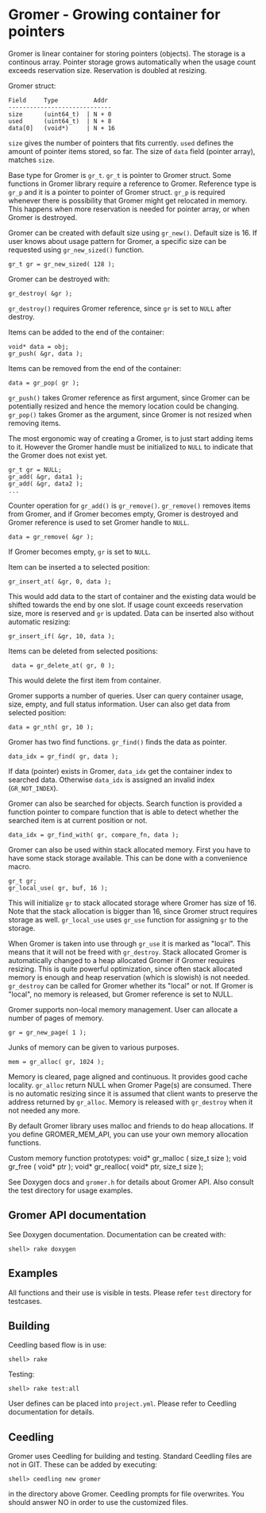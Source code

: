 # Gromer - Growing container for pointers

Gromer is linear container for storing pointers (objects). The storage
is a continous array.  Pointer storage grows automatically when the
usage count exceeds reservation size. Reservation is doubled at
resizing.

Gromer struct:

    Field     Type          Addr
    -----------------------------
    size      (uint64_t)  | N + 0
    used      (uint64_t)  | N + 8
    data[0]   (void*)     | N + 16

`size` gives the number of pointers that fits currently. `used`
defines the amount of pointer items stored, so far. The size of `data`
field (pointer array), matches `size`.

Base type for Gromer is `gr_t`. `gr_t` is pointer to Gromer
struct. Some functions in Gromer library require a reference to
Gromer. Reference type is `gr_p` and it is a pointer to pointer of
Gromer struct. `gr_p` is required whenever there is possibility that
Gromer might get relocated in memory. This happens when more
reservation is needed for pointer array, or when Gromer is destroyed.

Gromer can be created with default size using `gr_new()`. Default size
is 16. If user knows about usage pattern for Gromer, a specific size
can be requested using `gr_new_sized()` function.

    gr_t gr = gr_new_sized( 128 );

Gromer can be destroyed with:

    gr_destroy( &gr );

`gr_destroy()` requires Gromer reference, since `gr` is set to `NULL`
after destroy.

Items can be added to the end of the container:

    void* data = obj;
    gr_push( &gr, data );

Items can be removed from the end of the container:

    data = gr_pop( gr );

`gr_push()` takes Gromer reference as first argument, since Gromer can
be potentially resized and hence the memory location could be
changing. `gr_pop()` takes Gromer as the argument, since Gromer is not
resized when removing items.

The most ergonomic way of creating a Gromer, is to just start adding
items to it. However the Gromer handle must be initialized to `NULL`
to indicate that the Gromer does not exist yet.

    gr_t gr = NULL;
    gr_add( &gr, data1 );
    gr_add( &gr, data2 );
    ...

Counter operation for `gr_add()` is `gr_remove()`. `gr_remove()`
removes items from Gromer, and if Gromer becomes empty, Gromer is
destroyed and Gromer reference is used to set Gromer handle to `NULL`.

    data = gr_remove( &gr );

If Gromer becomes empty, `gr` is set to `NULL`.

Item can be inserted a to selected position:

    gr_insert_at( &gr, 0, data );

This would add data to the start of container and the existing data
would be shifted towards the end by one slot. If usage count exceeds
reservation size, more is reserved and `gr` is updated. Data can be
inserted also without automatic resizing:

    gr_insert_if( &gr, 10, data );

Items can be deleted from selected positions:

     data = gr_delete_at( gr, 0 );

This would delete the first item from container.

Gromer supports a number of queries. User can query container usage,
size, empty, and full status information. User can also get data from
selected position:

    data = gr_nth( gr, 10 );

Gromer has two find functions. `gr_find()` finds the data as pointer.

    data_idx = gr_find( gr, data );

If data (pointer) exists in Gromer, `data_idx` get the container index
to searched data. Otherwise `data_idx` is assigned an invalid index
(`GR_NOT_INDEX`).

Gromer can also be searched for objects. Search function is provided a
function pointer to compare function that is able to detect whether
the searched item is at current position or not.

    data_idx = gr_find_with( gr, compare_fn, data );


Gromer can also be used within stack allocated memory. First you have
to have some stack storage available. This can be done with a
convenience macro.

    gr_t gr;
    gr_local_use( gr, buf, 16 );

This will initialize `gr` to stack allocated storage where Gromer has
size of 16. Note that the stack allocation is bigger than 16, since
Gromer struct requires storage as well. `gr_local_use` uses `gr_use`
function for assigning `gr` to the storage.

When Gromer is taken into use through `gr_use` it is marked as
"local". This means that it will not be freed with `gr_destroy`. Stack
allocated Gromer is automatically changed to a heap allocated Gromer
if Gromer requires resizing. This is quite powerful optimization,
since often stack allocated memory is enough and heap reservation
(which is slowish) is not needed. `gr_destroy` can be called for
Gromer whether its "local" or not. If Gromer is "local", no memory is
released, but Gromer reference is set to NULL.

Gromer supports non-local memory management. User can allocate a
number of pages of memory.

    gr = gr_new_page( 1 );

Junks of memory can be given to various purposes.

    mem = gr_alloc( gr, 1024 );

Memory is cleared, page aligned and continuous. It provides good cache
locality. `gr_alloc` return NULL when Gromer Page(s) are
consumed. There is no automatic resizing since it is assumed that
client wants to preserve the address returned by `gr_alloc`. Memory is
released with `gr_destroy` when it not needed any more.


By default Gromer library uses malloc and friends to do heap
allocations. If you define GROMER_MEM_API, you can use your own memory
allocation functions.

Custom memory function prototypes:
    void* gr_malloc ( size_t size );
    void  gr_free   ( void*  ptr  );
    void* gr_realloc( void*  ptr, size_t size );


See Doxygen docs and `gromer.h` for details about Gromer API. Also
consult the test directory for usage examples.


## Gromer API documentation

See Doxygen documentation. Documentation can be created with:

    shell> rake doxygen


## Examples

All functions and their use is visible in tests. Please refer `test`
directory for testcases.


## Building

Ceedling based flow is in use:

    shell> rake

Testing:

    shell> rake test:all

User defines can be placed into `project.yml`. Please refer to
Ceedling documentation for details.


## Ceedling

Gromer uses Ceedling for building and testing. Standard Ceedling files
are not in GIT. These can be added by executing:

    shell> ceedling new gromer

in the directory above Gromer. Ceedling prompts for file
overwrites. You should answer NO in order to use the customized files.
